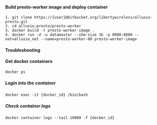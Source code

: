 
#### Build presto-worker image and deploy container 
```
1. git clone https://{user}@bitbucket.org/libertywireless/alluxio-presto.git
2. cd alluxio-presto/presto-worker
3. docker build -t presto-worker-image .
4. docker run -d -u datamaster --shm-size 3G -p 8080:8080 --net=alluxio_net --name=presto-worker-00 presto-worker-image
```

#### Troubleshooting
#### Get docker containers
```docker ps```
##### Login into the container
```docker exec -it {docker_id} /bin/bash```
##### Check container logs
```docker container logs --tail 10000 -f {docker_id}```
